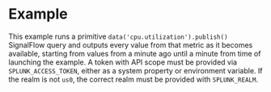 # Example

This example runs a primitive `data('cpu.utilization').publish()` SignalFlow query and outputs every value from that
metric as it becomes available, starting from values from a minute ago until a minute from time of launching the
example. A token with API scope must be provided via `SPLUNK_ACCESS_TOKEN`, either as a system property or environment
variable. If the realm is not `us0`, the correct realm must be provided with `SPLUNK_REALM`.